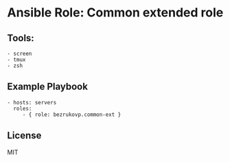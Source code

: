 # Ansible Role: Common extended role

## Tools:

    - screen
    - tmux
    - zsh

## Example Playbook

    - hosts: servers
      roles:
         - { role: bezrukovp.common-ext }

## License

MIT
